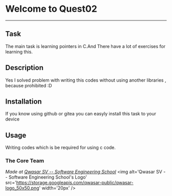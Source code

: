 # Welcome to Quest02
***

## Task
The main task is learning pointers in C.And There have a lot of exercises for learning  this.

## Description
Yes I solved problem with writing this codes without using another libraries , because prohibited :D

## Installation
If you know using github or gitea you can easyly install this task to your device

## Usage
Writing codes which is be required for using c code.

### The Core Team


<span><i>Made at <a href='https://qwasar.io'>Qwasar SV -- Software Engineering School</a></i></span>
<span><img alt='Qwasar SV -- Software Engineering School's Logo' src='https://storage.googleapis.com/qwasar-public/qwasar-logo_50x50.png' width='20px' /></span>
